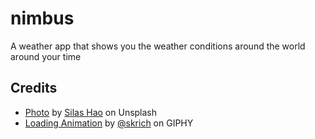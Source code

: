# nimbus
A weather app that shows you the weather conditions around the world around your time


## Credits
- [Photo](https://unsplash.com/photos/rocks-on-body-of-water-under-clouds-wHHjbqp-xgE) by [Silas Hao](https://unsplash.com/@taeyeonstar) on Unsplash
- [Loading Animation](https://giphy.com/stickers/rain-clouds-cloud-Su0pXI7m9Q8TvQuf8s) by [@skrich](https://giphy.com/skrich) on GIPHY